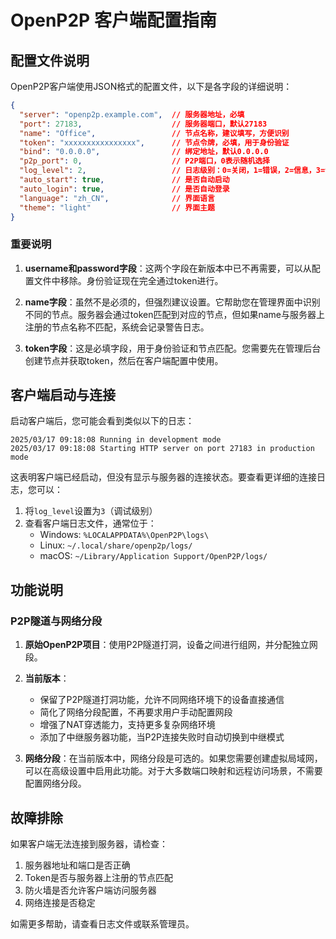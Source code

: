 # OpenP2P 客户端配置指南

## 配置文件说明

OpenP2P客户端使用JSON格式的配置文件，以下是各字段的详细说明：

```json
{
  "server": "openp2p.example.com",  // 服务器地址，必填
  "port": 27183,                    // 服务器端口，默认27183
  "name": "Office",                 // 节点名称，建议填写，方便识别
  "token": "xxxxxxxxxxxxxxxx",      // 节点令牌，必填，用于身份验证
  "bind": "0.0.0.0",                // 绑定地址，默认0.0.0.0
  "p2p_port": 0,                    // P2P端口，0表示随机选择
  "log_level": 2,                   // 日志级别：0=关闭，1=错误，2=信息，3=调试
  "auto_start": true,               // 是否自动启动
  "auto_login": true,               // 是否自动登录
  "language": "zh_CN",              // 界面语言
  "theme": "light"                  // 界面主题
}
```

### 重要说明

1. **username和password字段**：这两个字段在新版本中已不再需要，可以从配置文件中移除。身份验证现在完全通过token进行。

2. **name字段**：虽然不是必须的，但强烈建议设置。它帮助您在管理界面中识别不同的节点。服务器会通过token匹配到对应的节点，但如果name与服务器上注册的节点名称不匹配，系统会记录警告日志。

3. **token字段**：这是必填字段，用于身份验证和节点匹配。您需要先在管理后台创建节点并获取token，然后在客户端配置中使用。

## 客户端启动与连接

启动客户端后，您可能会看到类似以下的日志：

```
2025/03/17 09:18:08 Running in development mode
2025/03/17 09:18:08 Starting HTTP server on port 27183 in production mode
```

这表明客户端已经启动，但没有显示与服务器的连接状态。要查看更详细的连接日志，您可以：

1. 将`log_level`设置为`3`（调试级别）
2. 查看客户端日志文件，通常位于：
   - Windows: `%LOCALAPPDATA%\OpenP2P\logs\`
   - Linux: `~/.local/share/openp2p/logs/`
   - macOS: `~/Library/Application Support/OpenP2P/logs/`

## 功能说明

### P2P隧道与网络分段

1. **原始OpenP2P项目**：使用P2P隧道打洞，设备之间进行组网，并分配独立网段。

2. **当前版本**：
   - 保留了P2P隧道打洞功能，允许不同网络环境下的设备直接通信
   - 简化了网络分段配置，不再要求用户手动配置网段
   - 增强了NAT穿透能力，支持更多复杂网络环境
   - 添加了中继服务器功能，当P2P连接失败时自动切换到中继模式

3. **网络分段**：在当前版本中，网络分段是可选的。如果您需要创建虚拟局域网，可以在高级设置中启用此功能。对于大多数端口映射和远程访问场景，不需要配置网络分段。

## 故障排除

如果客户端无法连接到服务器，请检查：

1. 服务器地址和端口是否正确
2. Token是否与服务器上注册的节点匹配
3. 防火墙是否允许客户端访问服务器
4. 网络连接是否稳定

如需更多帮助，请查看日志文件或联系管理员。 